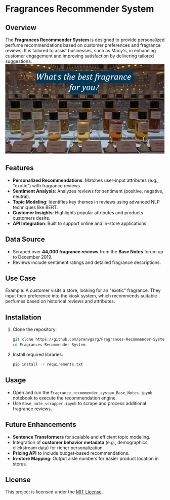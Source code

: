 
# Fragrances Recommender System

## Overview
The **Fragrances Recommender System** is designed to provide personalized perfume recommendations based on customer preferences and fragrance reviews. It is tailored to assist businesses, such as Macy's, in enhancing customer engagement and improving satisfaction by delivering tailored suggestions.
![alt text](image.png)
## Features
- **Personalized Recommendations**: Matches user-input attributes (e.g., "exotic") with fragrance reviews.
- **Sentiment Analysis**: Analyzes reviews for sentiment (positive, negative, neutral).
- **Topic Modeling**: Identifies key themes in reviews using advanced NLP techniques like BERT.
- **Customer Insights**: Highlights popular attributes and products customers desire.
- **API Integration**: Built to support online and in-store applications.

## Data Source
- Scraped over **44,000 fragrance reviews** from the **Base Notes** forum up to December 2019.
- Reviews include sentiment ratings and detailed fragrance descriptions.

## Use Case
Example: A customer visits a store, looking for an "exotic" fragrance. They input their preference into the kiosk system, which recommends suitable perfumes based on historical reviews and attributes.

## Installation
1. Clone the repository:
   ```bash
   git clone https://github.com/pranvgarg/Fragrances-Recommender-System.git
   cd Fragrances-Recommender-System
   ```
2. Install required libraries:
   ```bash
   pip install -r requirements.txt
   ```

## Usage
- Open and run the `Fragrance_recommender_system_Base_Notes.ipynb` notebook to execute the recommendation engine.
- Use `Base_note_scrapper.ipynb` to scrape and process additional fragrance reviews.

## Future Enhancements
- **Sentence Transformers** for scalable and efficient topic modeling.
- Integration of **customer behavior metadata** (e.g., demographics, clickstream data) for richer personalization.
- **Pricing API** to include budget-based recommendations.
- **In-store Mapping**: Output aisle numbers for easier product location in stores.

## License
This project is licensed under the [MIT License](LICENSE).

